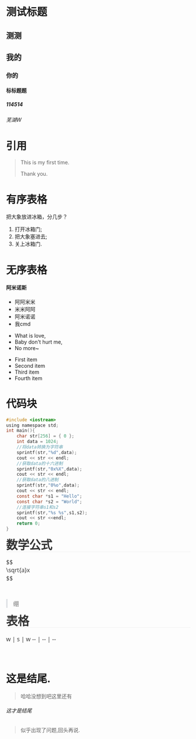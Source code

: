 # 测试标题

## 测测

## 我的

### 你的

#### 标标题题

##### 114514

###### 芜湖W

# 引用

>This is my first time.
>
>Thank you.

# 有序表格

把大象放进冰箱，分几步？

1. 打开冰箱门;
2. 把大象塞进去;
3. 关上冰箱门.

# 无序表格

#### 阿米诺斯

- 阿阿米米
- 米米阿阿
- 阿米诺诺
- 我cmd

* What is love,
* Baby don't hurt me,
* No more~

+ First item
+ Second item
+ Third item
+ Fourth item

# 代码块

```c
#include <iostream>
using namespace std;
int main(){
    char str[256] = { 0 };
    int data = 1024;
    //将data转换为字符串
    sprintf(str,"%d",data);
    cout << str << endl;
    //获取data的十六进制
    sprintf(str,"0x%X",data);
    cout << str << endl;
    //获取data的八进制
    sprintf(str,"0%o",data);
    cout << str << endl;
    const char *s1 = "Hello";
    const char *s2 = "World";
    //连接字符串s1和s2
    sprintf(str,"%s %s",s1,s2);
    cout << str <<endl; 
    return 0;
}
```

<html>
<body>
<!--StartFragment--><!DOCTYPE html><h1 cid="n0" mdtype="heading" class="md-end-block md-heading" style="box-sizing: border-box; break-after: avoid-page; break-inside: avoid; orphans: 4; font-size: 2.25em; margin-top: 1rem; margin-bottom: 1rem; position: relative; font-weight: bold; line-height: 1.2; cursor: text; border-bottom: 1px solid rgb(238, 238, 238); white-space: pre-wrap; color: rgb(51, 51, 51); font-family: &quot;Open Sans&quot;, &quot;Clear Sans&quot;, &quot;Helvetica Neue&quot;, Helvetica, Arial, &quot;Segoe UI Emoji&quot;, sans-serif; font-style: normal; font-variant-ligatures: normal; font-variant-caps: normal; letter-spacing: normal; text-align: start; text-indent: 0px; text-transform: none; widows: 2; word-spacing: 0px; -webkit-text-stroke-width: 0px; text-decoration-thickness: initial; text-decoration-style: initial; text-decoration-color: initial;"><span md-inline="plain" class="md-plain" style="box-sizing: border-box;">数学公式</span></h1><div spellcheck="false" class="mathjax-block md-end-block md-math-block md-rawblock" id="mathjax-n2" cid="n2" mdtype="math_block" data-math-tag-before="0" data-math-tag-after="0" data-math-labels="[]" style="box-sizing: border-box; margin-top: 1rem; margin-bottom: 1rem; width: 964px; position: relative; cursor: default; color: rgb(51, 51, 51); font-family: &quot;Open Sans&quot;, &quot;Clear Sans&quot;, &quot;Helvetica Neue&quot;, Helvetica, Arial, &quot;Segoe UI Emoji&quot;, sans-serif; font-size: 16px; font-style: normal; font-variant-ligatures: normal; font-variant-caps: normal; font-weight: 400; letter-spacing: normal; orphans: 2; text-align: start; text-indent: 0px; text-transform: none; white-space: normal; widows: 2; word-spacing: 0px; -webkit-text-stroke-width: 0px; text-decoration-thickness: initial; text-decoration-style: initial; text-decoration-color: initial;">$$<br><span>\sqrt{a}x</span><br>$$</div><br><blockquote cid="n3" mdtype="blockquote" style="box-sizing: border-box; margin: 0.8em 0px; border-left: 4px solid rgb(223, 226, 229); padding: 0px 15px; color: rgb(119, 119, 119); font-family: &quot;Open Sans&quot;, &quot;Clear Sans&quot;, &quot;Helvetica Neue&quot;, Helvetica, Arial, &quot;Segoe UI Emoji&quot;, sans-serif; font-size: 16px; font-style: normal; font-variant-ligatures: normal; font-variant-caps: normal; font-weight: 400; letter-spacing: normal; orphans: 2; text-align: start; text-indent: 0px; text-transform: none; white-space: normal; widows: 2; word-spacing: 0px; -webkit-text-stroke-width: 0px; text-decoration-thickness: initial; text-decoration-style: initial; text-decoration-color: initial;"><p cid="n4" mdtype="paragraph" class="md-end-block md-p" style="box-sizing: border-box; line-height: inherit; orphans: 4; margin: 0px; white-space: pre-wrap; position: relative;"><span md-inline="plain" class="md-plain" style="box-sizing: border-box;">绷</span></p></blockquote><h1 cid="n5" mdtype="heading" class="md-end-block md-heading" style="box-sizing: border-box; break-after: avoid-page; break-inside: avoid; orphans: 4; font-size: 2.25em; margin-top: 1rem; margin-bottom: 1rem; position: relative; font-weight: bold; line-height: 1.2; cursor: text; border-bottom: 1px solid rgb(238, 238, 238); white-space: pre-wrap; color: rgb(51, 51, 51); font-family: &quot;Open Sans&quot;, &quot;Clear Sans&quot;, &quot;Helvetica Neue&quot;, Helvetica, Arial, &quot;Segoe UI Emoji&quot;, sans-serif; font-style: normal; font-variant-ligatures: normal; font-variant-caps: normal; letter-spacing: normal; text-align: start; text-indent: 0px; text-transform: none; widows: 2; word-spacing: 0px; -webkit-text-stroke-width: 0px; text-decoration-thickness: initial; text-decoration-style: initial; text-decoration-color: initial;"><span md-inline="plain" class="md-plain" style="box-sizing: border-box;">表格</span></h1><figure class="md-table-fig" cid="n6" mdtype="table" style="box-sizing: border-box; margin: 1.2em 0px; overflow-x: auto; max-width: calc(100% + 16px); padding: 0px; cursor: default; color: rgb(51, 51, 51); font-family: &quot;Open Sans&quot;, &quot;Clear Sans&quot;, &quot;Helvetica Neue&quot;, Helvetica, Arial, &quot;Segoe UI Emoji&quot;, sans-serif; font-size: 16px; font-style: normal; font-variant-ligatures: normal; font-variant-caps: normal; font-weight: 400; letter-spacing: normal; orphans: 2; text-align: start; text-indent: 0px; text-transform: none; white-space: normal; widows: 2; word-spacing: 0px; -webkit-text-stroke-width: 0px; text-decoration-thickness: initial; text-decoration-style: initial; text-decoration-color: initial;">
w | s | w
-- | -- | --


</figure><p cid="n36" mdtype="paragraph" class="md-end-block md-p" style="box-sizing: border-box; line-height: inherit; orphans: 4; margin: 0.8em 0px; white-space: pre-wrap; position: relative; color: rgb(51, 51, 51); font-family: &quot;Open Sans&quot;, &quot;Clear Sans&quot;, &quot;Helvetica Neue&quot;, Helvetica, Arial, &quot;Segoe UI Emoji&quot;, sans-serif; font-size: 16px; font-style: normal; font-variant-ligatures: normal; font-variant-caps: normal; font-weight: 400; letter-spacing: normal; text-align: start; text-indent: 0px; text-transform: none; widows: 2; word-spacing: 0px; -webkit-text-stroke-width: 0px; text-decoration-thickness: initial; text-decoration-style: initial; text-decoration-color: initial;"></p><br class="Apple-interchange-newline"><!--EndFragment-->
</body>
</html>

# 这是结尾.



> 哈哈没想到吧这里还有

###### 这才是结尾

> 似乎出现了问题,回头再说.